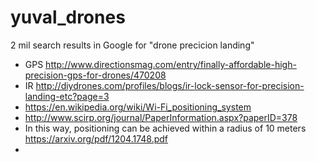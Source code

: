 # yuval_drones


2 mil search results in Google for "drone precicion landing" 

*  GPS http://www.directionsmag.com/entry/finally-affordable-high-precision-gps-for-drones/470208  
*  IR http://diydrones.com/profiles/blogs/ir-lock-sensor-for-precision-landing-etc?page=3
*  https://en.wikipedia.org/wiki/Wi-Fi_positioning_system
*  http://www.scirp.org/journal/PaperInformation.aspx?paperID=378
*  In this way, positioning can be achieved within a radius of 10 meters https://arxiv.org/pdf/1204.1748.pdf
* 
